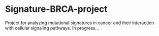 # Signature-BRCA-project
Project for analyzing mutational signatures in cancer and their interaction with cellular signaling pathways. In progress...
